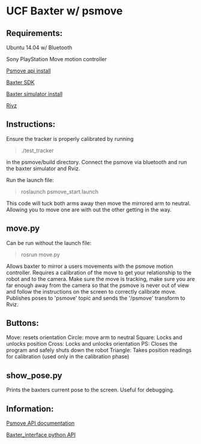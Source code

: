 # UCF Baxter w/ psmove

## Requirements:
Ubuntu 14.04 w/ Bluetooth

Sony PlayStation Move motion controller

[Psmove api install](https://github.com/thp/psmoveapi)

[Baxter SDK](http://sdk.rethinkrobotics.com/wiki/Workstation_Setup)

[Baxter simulator install](http://sdk.rethinkrobotics.com/wiki/Simulator_Installation)

[Rivz](http://wiki.ros.org/rviz/UserGuide)

## Instructions:
Ensure the tracker is properly calibrated by running
> ./test_tracker

in the psmove/build directory. Connect the psmove via bluetooth and run the baxter simulator and Rviz. 

Run the launch file:
> roslaunch <package name> psmove_start.launch

This code will tuck both arms away then move the mirrored arm to neutral. Allowing you to move one are with out the other getting in the way.

## move.py

Can be run without the launch file:
> rosrun <package name> move.py

Allows baxter to mirror a users movements with the psmove motion controller. Requires a calibration of the move to get your relationship to the robot and to the camera. Make sure the move is tracking, make sure you are far enough away from the camera so that the psmove is never out of view and follow the instructions on the screen to correctly calibrate move. 
Publishes poses to 'psmove' topic and sends the '/psmove' transform to Rviz.

## Buttons:
Move: resets orientation
Circle: move arm to neutral
Square: Locks and unlocks position
Cross: Locks and unlocks orientation
PS: Closes the program and safely shuts down the robot
Triangle: Takes position readings for calibration (used only in the calibration phase)

## show_pose.py

Prints the baxters current pose to the screen. Useful for debugging.

## Information:
[Psmove API documentation](https://thp.io/2012/thesis/thesis.pdf)

[Baxter_interface python API](http://api.rethinkrobotics.com/)
